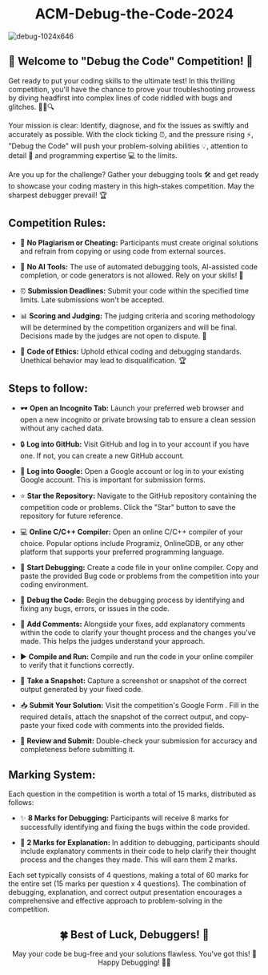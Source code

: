 <h1 align="center">ACM-Debug-the-Code-2024</h1>

![debug-1024x646](https://github.com/karan-panda/ACM-Debug-the-Code-2023/assets/108183567/fcb5a0db-f8da-4e5f-b097-b93dcab85dff)

## 🚀 Welcome to "Debug the Code" Competition! 🧩

Get ready to put your coding skills to the ultimate test! In this thrilling competition, you'll have the chance to prove your troubleshooting prowess by diving headfirst into complex lines of code riddled with bugs and glitches. 🐜🐛🔍

Your mission is clear: Identify, diagnose, and fix the issues as swiftly and accurately as possible. With the clock ticking ⏰, and the pressure rising ⚡, "Debug the Code" will push your problem-solving abilities 💡, attention to detail 🧐 and programming expertise 💻 to the limits.

Are you up for the challenge? Gather your debugging tools 🛠️ and get ready to showcase your coding mastery in this high-stakes competition. May the sharpest debugger prevail! 🏆

## Competition Rules:
- 🚫 **No Plagiarism or Cheating:** Participants must create original solutions and refrain from copying or using code from external sources.

- 🤖 **No AI Tools:** The use of automated debugging tools, AI-assisted code completion, or code generators is not allowed. Rely on your skills! 💪

- ⏰ **Submission Deadlines:** Submit your code within the specified time limits. Late submissions won't be accepted.

- 📊 **Scoring and Judging:** The judging criteria and scoring methodology will be determined by the competition organizers and will be final. Decisions made by the judges are not open to dispute. 📝

- 👏 **Code of Ethics:** Uphold ethical coding and debugging standards. Unethical behavior may lead to disqualification. 🏆

## Steps to follow:
- 🕶️ **Open an Incognito Tab:** Launch your preferred web browser and open a new incognito or private browsing tab to ensure a clean session without any cached data.

- 🔒 **Log into GitHub:** Visit GitHub and log in to your account if you have one. If not, you can create a new GitHub account.

- 📧 **Log into Google:** Open a Google account or log in to your existing Google account. This is important for submission forms.

- ⭐ **Star the Repository:** Navigate to the GitHub repository containing the competition code or problems. Click the "Star" button to save the repository for future reference.

- 💻 **Online C/C++ Compiler:** Open an online C/C++ compiler of your choice. Popular options include Programiz, OnlineGDB, or any other platform that supports your preferred programming language.

- 🚀 **Start Debugging:** Create a code file in your online compiler. Copy and paste the provided Bug code or problems from the competition into your coding environment.

- 🐞 **Debug the Code:** Begin the debugging process by identifying and fixing any bugs, errors, or issues in the code.

- 💬 **Add Comments:** Alongside your fixes, add explanatory comments within the code to clarify your thought process and the changes you've made. This helps the judges understand your approach.

- ▶️ **Compile and Run:** Compile and run the code in your online compiler to verify that it functions correctly.

- 📸 **Take a Snapshot:** Capture a screenshot or snapshot of the correct output generated by your fixed code.

- 📥 **Submit Your Solution:** Visit the competition's Google Form . Fill in the required details, attach the snapshot of the correct output, and copy-paste your fixed code with comments into the provided fields.

- 🧐 **Review and Submit:** Double-check your submission for accuracy and completeness before submitting it.

## Marking System:

Each question in the competition is worth a total of 15 marks, distributed as follows:

- ✨ **8 Marks for Debugging:** Participants will receive 8 marks for successfully identifying and fixing the bugs within the code provided.

- 📝 **2 Marks for Explanation:** In addition to debugging, participants should include explanatory comments in their code to help clarify their thought process and the changes they made. This will earn them 2 marks.


Each set typically consists of 4 questions, making a total of 60 marks for the entire set (15 marks per question x 4 questions). The combination of debugging, explanation, and correct output presentation encourages a comprehensive and effective approach to problem-solving in the competition.


<h2 align="center">
🍀 Best of Luck, Debuggers! 🚀
</h2>
<p align="center">
May your code be bug-free and your solutions flawless. You've got this! 💪
Happy Debugging! 🐞✨
</p>
